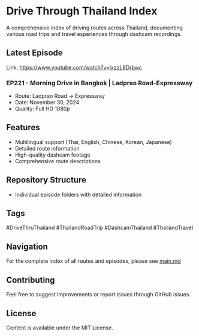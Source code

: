 # Drive Through Thailand Index

A comprehensive index of driving routes across Thailand, documenting various road trips and travel experiences through dashcam recordings.

## Latest Episode

Link: https://www.youtube.com/watch?v=IxzzL8Drbwc
### EP221 - Morning Drive in Bangkok | Ladprao Road-Expressway
- Route: Ladprao Road → Expressway
- Date: November 30, 2024
- Quality: Full HD 1080p

## Features
- Multilingual support (Thai, English, Chinese, Korean, Japanese)
- Detailed route information
- High-quality dashcam footage
- Comprehensive route descriptions

## Repository Structure
- Individual episode folders with detailed information

## Tags
#DriveThruThailand #ThailandRoadTrip #DashcamThailand #ThailandTravel

## Navigation
For the complete index of all routes and episodes, please see [main.md](main.md)

## Contributing
Feel free to suggest improvements or report issues through GitHub issues.

## License
Content is available under the MIT License.